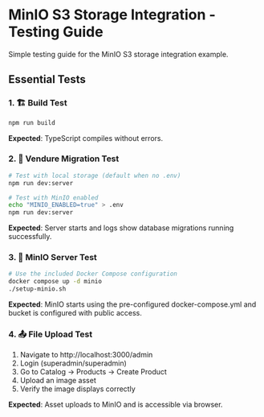 # MinIO S3 Storage Integration - Testing Guide

Simple testing guide for the MinIO S3 storage integration example.

## Essential Tests

### 1. 🏗️ Build Test
```bash
npm run build
```
**Expected**: TypeScript compiles without errors.

### 2. 🔧 Vendure Migration Test
```bash
# Test with local storage (default when no .env)
npm run dev:server

# Test with MinIO enabled
echo "MINIO_ENABLED=true" > .env
npm run dev:server
```
**Expected**: Server starts and logs show database migrations running successfully.

### 3. 🐳 MinIO Server Test
```bash
# Use the included Docker Compose configuration
docker compose up -d minio
./setup-minio.sh
```
**Expected**: MinIO starts using the pre-configured docker-compose.yml and bucket is configured with public access.

### 4. 📤 File Upload Test
1. Navigate to http://localhost:3000/admin
2. Login (superadmin/superadmin)
3. Go to Catalog → Products → Create Product
4. Upload an image asset
5. Verify the image displays correctly

**Expected**: Asset uploads to MinIO and is accessible via browser.